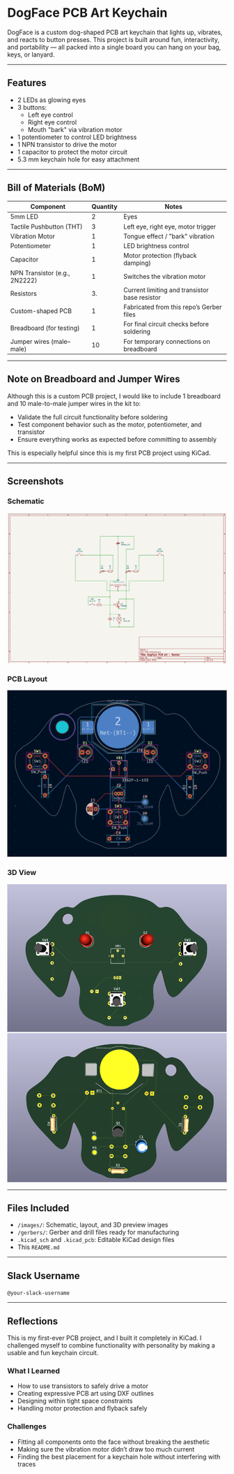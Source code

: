 # DogFace PCB Art Keychain

DogFace is a custom dog-shaped PCB art keychain that lights up, vibrates, and reacts to button presses. This project is built around fun, interactivity, and portability — all packed into a single board you can hang on your bag, keys, or lanyard.

---

## Features

- 2 LEDs as glowing eyes
- 3 buttons:
  - Left eye control
  - Right eye control
  - Mouth "bark" via vibration motor
- 1 potentiometer to control LED brightness
- 1 NPN transistor to drive the motor
- 1 capacitor to protect the motor circuit
- 5.3 mm keychain hole for easy attachment

---

## Bill of Materials (BoM)

| Component                      | Quantity         | Notes                                       |
|-------------------------------|------------------|---------------------------------------------|
| 5mm LED                       | 2                | Eyes                                        |
| Tactile Pushbutton (THT)      | 3                | Left eye, right eye, motor trigger          |
| Vibration Motor               | 1                | Tongue effect / "bark" vibration            |
| Potentiometer                 | 1                | LED brightness control                      |
| Capacitor                     | 1                | Motor protection (flyback damping)          |
| NPN Transistor (e.g., 2N2222) | 1                | Switches the vibration motor                |
| Resistors                     | 3.               | Current limiting and transistor base resistor |
| Custom-shaped PCB             | 1                | Fabricated from this repo’s Gerber files    |
| Breadboard (for testing)      | 1                | For final circuit checks before soldering   |
| Jumper wires (male–male)      | 10               | For temporary connections on breadboard     |

---

## Note on Breadboard and Jumper Wires

Although this is a custom PCB project, I would like to include 1 breadboard and 10 male-to-male jumper wires in the kit to:

- Validate the full circuit functionality before soldering
- Test component behavior such as the motor, potentiometer, and transistor
- Ensure everything works as expected before committing to assembly

This is especially helpful since this is my first PCB project using KiCad.

---

## Screenshots

### Schematic  
![Schematic](images/Schematics.png)

### PCB Layout  
![PCB Layout](images/PCB.png)

### 3D View  
![3D View](images/3D%20Model.png)
![3D View](images/3D%20Model-Back.png)

---

## Files Included

- `/images/`: Schematic, layout, and 3D preview images
- `/gerbers/`: Gerber and drill files ready for manufacturing
- `.kicad_sch` and `.kicad_pcb`: Editable KiCad design files
- This `README.md`

---

## Slack Username

`@your-slack-username`

---

## Reflections

This is my first-ever PCB project, and I built it completely in KiCad. I challenged myself to combine functionality with personality by making a usable and fun keychain circuit.

### What I Learned

- How to use transistors to safely drive a motor
- Creating expressive PCB art using DXF outlines
- Designing within tight space constraints
- Handling motor protection and flyback safely

### Challenges

- Fitting all components onto the face without breaking the aesthetic
- Making sure the vibration motor didn’t draw too much current
- Finding the best placement for a keychain hole without interfering with traces

